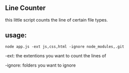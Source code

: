 ## Line Counter

this little script counts the line of certain file types.


## usage:


`node app.js -ext js,css,html -ignore node_modules,.git`


-ext: the extentions you want to count the lines of

-ignore: folders you want to ignore